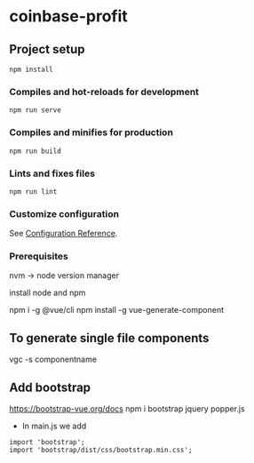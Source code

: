 # coinbase-profit

## Project setup
```
npm install
```

### Compiles and hot-reloads for development
```
npm run serve
```

### Compiles and minifies for production
```
npm run build
```

### Lints and fixes files
```
npm run lint
```

### Customize configuration
See [Configuration Reference](https://cli.vuejs.org/config/).



### Prerequisites
nvm -> node version manager

install node and npm

npm i -g @vue/cli
npm install -g vue-generate-component
## To generate single file components
vgc -s componentname
## Add bootstrap
https://bootstrap-vue.org/docs
npm i bootstrap jquery popper.js
* In main.js we add

```{js}
import 'bootstrap';
import 'bootstrap/dist/css/bootstrap.min.css';
```
